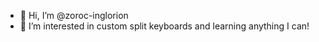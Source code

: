 - 👋 Hi, I’m @zoroc-inglorion
- 👀 I’m interested in custom split keyboards and learning anything I can!

<!---
zoroc-inglorion/zoroc-inglorion is a ✨ special ✨ repository because its `README.md` (this file) appears on your GitHub profile.
You can click the Preview link to take a look at your changes.
--->
